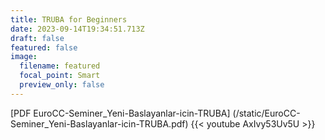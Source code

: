```yaml
---
title: TRUBA for Beginners
date: 2023-09-14T19:34:51.713Z
draft: false
featured: false
image:
  filename: featured
  focal_point: Smart
  preview_only: false
---
```

[PDF EuroCC-Seminer_Yeni-Baslayanlar-icin-TRUBA] (/static/EuroCC-Seminer_Yeni-Baslayanlar-icin-TRUBA.pdf)
{{< youtube AxIvy53Uv5U >}}